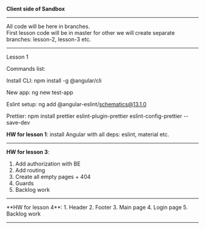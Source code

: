 **Client side of Sandbox**
<hr />

All code will be here in branches. <br>
First lesson code will be in master for other we will create separate branches: lesson-2, lesson-3 etc.

<hr />
Lesson 1 <br>

Commands list:

Install CLI: npm install -g @angular/cli

New app: ng new test-app

Eslint setup: ng add @angular-eslint/schematics@13.1.0

Prettier: npm install prettier eslint-plugin-prettier eslint-config-prettier --save-dev

**HW for lesson 1**: install Angular with all deps: eslint, material etc.
<hr />

**HW for lesson 3**: 
1. Add authorization with BE
2. Add routing
3. Create all empty pages + 404
4. Guards
5. Backlog work
<hr />
**HW for lesson 4**:  
1. Header
2. Footer
3. Main page
4. Login page
5. Backlog work
<hr />
